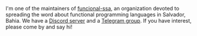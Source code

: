 I'm one of the maintainers of [funcional-ssa](https://github.com/funcional-ssa/), an organization devoted to spreading the word about functional programming languages in Salvador, Bahia.
We have a [Discord server](https://discord.gg/6VG5wsS) and a [Telegram group](https://t.me/joinchat/CdUFVRT_8ZNnV3Bu8IHrvQ). If you have interest, please come by and say hi!
